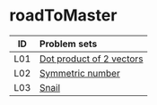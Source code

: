# roadToMaster

|ID|Problem sets|
|:---:|:---|
|L01|[Dot product of 2 vectors](./L01/README.md)|
|L02|[Symmetric number](./L02/README.md)|
|L03|[Snail](./L03/README.md)|
